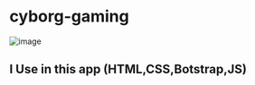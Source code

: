﻿# cyborg-gaming
 ![image](https://github.com/user-attachments/assets/74794051-6fad-426f-a31b-2ae9a0cf919b)
  ## I Use in this app (HTML,CSS,Botstrap,JS)
  



 
